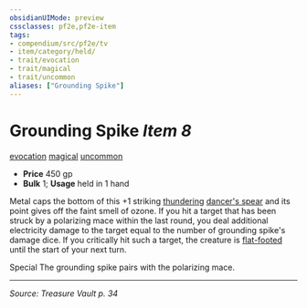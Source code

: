 ```yaml
---
obsidianUIMode: preview
cssclasses: pf2e,pf2e-item
tags:
- compendium/src/pf2e/tv
- item/category/held/
- trait/evocation
- trait/magical
- trait/uncommon
aliases: ["Grounding Spike"]
---
```

# Grounding Spike *Item 8*  
[evocation](rules/traits/evocation.md "Evocation School Trait")  [magical](rules/traits/magical.md "Magical Item Trait")  [uncommon](rules/traits/uncommon.md "Uncommon Rarity Trait")  

- **Price** 450 gp
- **Bulk** 1; **Usage** held in 1 hand

Metal caps the bottom of this +1 striking [thundering](compendium/equipment/items/thundering.md) [dancer's spear](compendium/equipment/items/dancers-spear-tv.md) and its point gives off the faint smell of ozone. If you hit a target that has been struck by a polarizing mace within the last round, you deal additional electricity damage to the target equal to the number of grounding spike's damage dice. If you critically hit such a target, the creature is [flat-footed](rules/conditions.md#Flat-footed) until the start of your next turn.

Special The grounding spike pairs with the polarizing mace.


---
*Source: Treasure Vault p. 34*